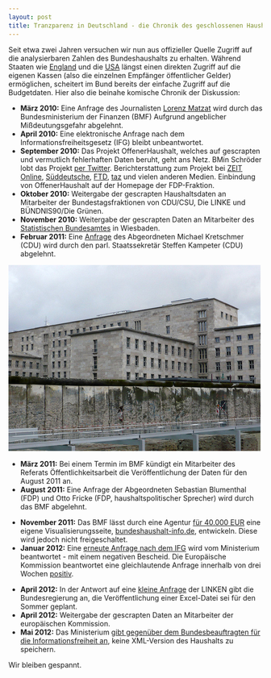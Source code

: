```yaml
---
layout: post
title: Tranzparenz in Deutschland - die Chronik des geschlossenen Haushalts
---
```


Seit etwa zwei Jahren versuchen wir nun aus offizieller Quelle Zugriff auf die 
analysierbaren Zahlen des Bundeshaushalts zu erhalten. Während Staaten wie 
[England](http://data.gov.uk) und die [USA](http://usaspending.gov) längst 
einen direkten Zugriff auf die eigenen Kassen (also die einzelnen Empfänger
öffentlicher Gelder) ermöglichen, scheitert im Bund bereits der einfache Zugriff
auf die Budgetdaten. Hier also die beinahe komische Chronik der Diskussion: 

* **März 2010:** Eine Anfrage des Journalisten [Lorenz Matzat](http://datenjournalist.de)
  wird durch das Bundesministerium der Finanzen (BMF) Aufgrund angeblicher
  Mißdeutungsgefahr abgelehnt. 
* **April 2010:** Eine elektronische Anfrage nach dem Informationsfreiheitsgesetz (IFG)
  bleibt unbeantwortet.
* **September 2010:** Das Projekt OffenerHaushalt, welches auf gescrapten und
  vermutlich fehlerhaften Daten beruht, geht ans Netz. BMin Schröder lobt das Projekt
  [per Twitter](https://twitter.com/schroeder_k/status/25033052154). Berichterstattung zum Projekt bei [ZEIT Online](http://www.zeit.de/digital/internet/2010-09/offene-daten-haushalt-dietrich), [Süddeutsche](http://www.sueddeutsche.de/digital/politische-transparenz-durch-das-internet-die-netzkaempfer-fuer-offenheit-1.1020020), [FTD](http://www.ftd.de/it-medien/medien-internet/:open-data-projekt-transparente-staatsausgaben-per-mausklick/50171113.html), [taz](http://www.taz.de/1/archiv/digitaz/artikel/?ressort=tz&dig=2010/09/16/a0161&cHash=bf89379e5e) und vielen anderen Medien. Einbindung von OffenerHaushalt auf der Homepage der FDP-Fraktion. 
* **Oktober 2010:** Weitergabe der gescrapten Haushaltsdaten an Mitarbeiter der 
  Bundestagsfraktionen von CDU/CSU, Die LINKE und BÜNDNIS90/Die Grünen. 
* **November 2010:** Weitergabe der gescrapten Daten an Mitarbeiter des [Statistischen 
  Bundesamtes](http://destatis.de) in Wiesbaden. 
* **Februar 2011:** Eine [Anfrage](http://netzpolitik.cdu.de/aktionen.html) des 
  Abgeordneten Michael Kretschmer (CDU) wird durch den parl. Staatssekretär 
  Steffen Kampeter (CDU) abgelehnt.

![Bundesministerium der Finanzen](/images/bmf.jpg)

<!--
* **Mai 2011:** Das Land Berlin [stellt seine Haushaltdaten](http://daten.berlin.de/kategorie/%C3%B6ffentliche-verwaltung-haushalt-und-steuern) in einem maschinenlesbaren Format bereit. 
-->
* **März 2011:** Bei einem Termin im BMF kündigt ein Mitarbeiter des Referats 
  Öffentlichkeitsarbeit die Veröffentlichung der Daten für den August 2011 an.
* **August 2011:** Eine Anfrage der Abgeordneten Sebastian Blumenthal (FDP) und Otto Fricke 
  (FDP, haushaltspolitischer Sprecher) wird durch das BMF abgelehnt.
<!--
* **September 2011:** Das Land Bremen [stellt seine Haushaltsdaten bereit](http://www.daten.bremen.de/sixcms/detail.php?gsid=bremen236.c.3624.de&asl=bremen02.c.736.de).
-->
* **November 2011:** Das BMF lässt durch eine Agentur 
  [für 40.000 EUR](https://fragdenstaat.de/anfrage/kosten-bundeshaushalt-infode/) eine eigene 
  Visualisierungsseite, [bundeshaushalt-info.de](http://bundeshaushalt-info.de/), 
  entwickeln. Diese wird jedoch nicht freigeschaltet. 
* **Januar 2012:** Eine [erneute Anfrage nach dem IFG](https://fragdenstaat.de/anfrage/bundeshaushalt-im-xml-format/) wird vom Ministerium beantwortet - mit einem negativen Bescheid. Die Europäische Kommission beantwortet eine gleichlautende Anfrage innerhalb von drei Wochen [positiv](http://www.asktheeu.org/en/request/machine_readable_version_of_the).
<!--
* **September 2011:** Das Land Baden-Württemberg [stellt seine Haushaltsdaten bereit](http://opendata.service-bw.de/Seiten/politikverwaltung.aspx).
-->
* **April 2012:** In der Antwort auf eine [kleine Anfrage](http://offenesparlament.de/ablauf/17/43868) 
  der LINKEN gibt die Bundesregierung an, die Veröffentlichung einer Excel-Datei sei
  für den Sommer geplant.
* **April 2012:** Weitergabe der gescrapten Daten an Mitarbeiter der europäischen 
  Kommission.
* **Mai 2012:** Das Ministerium [gibt gegenüber dem Bundesbeauftragten für die Informationsfreiheit
  an](https://fragdenstaat.de/anfrage/stellungnahme-des-bmf-zur-anfrage-bundeshaushalt-im-xml-format/), keine XML-Version des Haushalts zu speichern. 

Wir bleiben gespannt.


